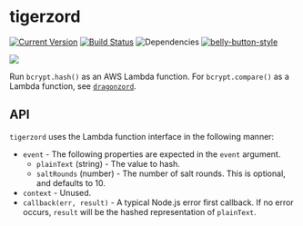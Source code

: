 # tigerzord

[![Current Version](https://img.shields.io/npm/v/tigerzord.svg)](https://www.npmjs.org/package/tigerzord)
[![Build Status](https://travis-ci.org/continuationlabs/tigerzord.svg?branch=master)](https://travis-ci.org/continuationlabs/tigerzord)
![Dependencies](http://img.shields.io/david/continuationlabs/tigerzord.svg)
[![belly-button-style](https://img.shields.io/badge/eslint-bellybutton-4B32C3.svg)](https://github.com/continuationlabs/belly-button)


<img src="https://raw.github.com/continuationlabs/tigerzord/master/images/tigerzord.jpg" />

Run `bcrypt.hash()` as an AWS Lambda function. For `bcrypt.compare()` as a Lambda function, see [`dragonzord`](https://github.com/continuationlabs/dragonzord).

## API

`tigerzord` uses the Lambda function interface in the following manner:

  - `event` - The following properties are expected in the `event` argument.
    - `plainText` (string) - The value to hash.
    - `saltRounds` (number) - The number of salt rounds. This is optional, and defaults to 10.
  - `context` - Unused.
  - `callback(err, result)` - A typical Node.js error first callback. If no error occurs, `result` will be the hashed representation of `plainText`.
